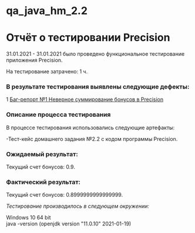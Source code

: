 # qa_java_hm_2.2
# Отчёт о тестировании Precision #


31.01.2021 - 31.01.2021 было проведено функциональное тестирование приложения Precision.

На тестирование затрачено: 1 ч.

 ### В результате тестирования выявлены следующие дефекты: ###

1 [Баг-репорт №1 Неверное суммирование бонусов в  Precision ](https://github.com/stasyshum/qa_java_hm_2.2/issues/1 )  



### Описание процесса тестирования
В процессе тестирования использовались следующие артефакты:

-Тест-кейс домашнего задания №2.2 с кодом программы Precision.  



### Ожидаемый результат:  
Текущий счет бонусов: 0.9.

### Фактический результат:
Текущий счет бонусов: 0.8999999999999999.

*Тестирование производилось в следующем окружении:*

Windows 10 64 bit  
java -version (openjdk version "11.0.10" 2021-01-19)
